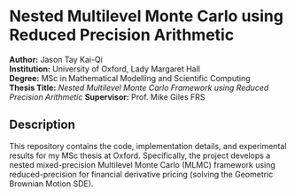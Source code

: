 # Nested Multilevel Monte Carlo using Reduced Precision Arithmetic

**Author:** Jason Tay Kai-Qi  
**Institution:** University of Oxford, Lady Margaret Hall  
**Degree:** MSc in Mathematical Modelling and Scientific Computing  
**Thesis Title:** *Nested Multilevel Monte Carlo Framework using Reduced Precision Arithmetic*
**Supervisor:** Prof. Mike Giles FRS

## Description

This repository contains the code, implementation details, and experimental results for my MSc thesis at Oxford. Specifically, the project develops a nested mixed-precision Multilevel Monte Carlo (MLMC) framework using reduced-precision for financial derivative pricing (solving the Geometric Brownian Motion SDE).
